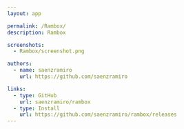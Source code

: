 ```yaml
---
layout: app

permalink: /Rambox/
description: Rambox

screenshots:
  - Rambox/screenshot.png

authors:
  - name: saenzramiro
    url: https://github.com/saenzramiro

links:
  - type: GitHub
    url: saenzramiro/rambox
  - type: Install
    url: https://github.com/saenzramiro/rambox/releases
---
```

